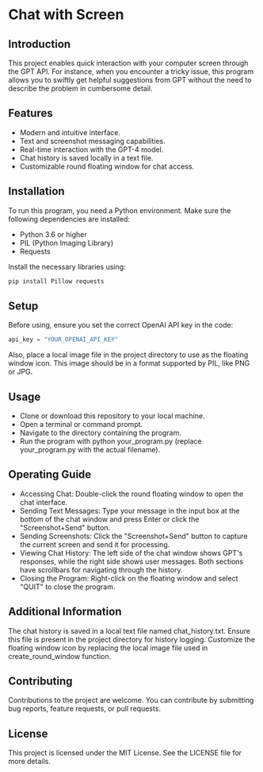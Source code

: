 # Chat with Screen

## Introduction
This project enables quick interaction with your computer screen through the GPT API. For instance, when you encounter a tricky issue, this program allows you to swiftly get helpful suggestions from GPT without the need to describe the problem in cumbersome detail.

## Features
- Modern and intuitive interface.
- Text and screenshot messaging capabilities.
- Real-time interaction with the GPT-4 model.
- Chat history is saved locally in a text file.
- Customizable round floating window for chat access.

## Installation
To run this program, you need a Python environment. Make sure the following dependencies are installed:
- Python 3.6 or higher
- PIL (Python Imaging Library)
- Requests

Install the necessary libraries using:
```bash
pip install Pillow requests
```
## Setup
Before using, ensure you set the correct OpenAI API key in the code:
```python
api_key = "YOUR_OPENAI_API_KEY"
```

Also, place a local image file in the project directory to use as the floating window icon. This image should be in a format supported by PIL, like PNG or JPG.

## Usage
- Clone or download this repository to your local machine.
- Open a terminal or command prompt.
- Navigate to the directory containing the program.
- Run the program with python your_program.py (replace your_program.py with the actual filename).

## Operating Guide
- Accessing Chat: Double-click the round floating window to open the chat interface.
- Sending Text Messages: Type your message in the input box at the bottom of the chat window and press Enter or click the "Screenshot+Send" button.
- Sending Screenshots: Click the "Screenshot+Send" button to capture the current screen and send it for processing.
- Viewing Chat History: The left side of the chat window shows GPT's responses, while the right side shows user messages. Both sections have scrollbars for navigating through the history.
- Closing the Program: Right-click on the floating window and select "QUIT" to close the program.

## Additional Information
The chat history is saved in a local text file named chat_history.txt. Ensure this file is present in the project directory for history logging.
Customize the floating window icon by replacing the local image file used in create_round_window function.

## Contributing
Contributions to the project are welcome. You can contribute by submitting bug reports, feature requests, or pull requests.

## License
This project is licensed under the MIT License. See the LICENSE file for more details.
